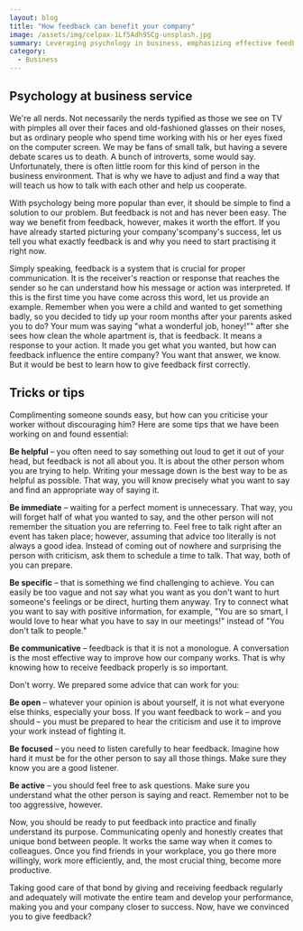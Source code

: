 ```yaml
---
layout: blog
title: "How feedback can benefit your company"
image: /assets/img/celpax-1Lf5Adh9SCg-unsplash.jpg
summary: Leveraging psychology in business, emphasizing effective feedback to enhance communication, teamwork, and productivity among introverts in the workplace.
category:
  - Business
---
```


## Psychology at business service
We're all nerds. Not necessarily the nerds typified as those we see on TV with pimples all over their faces and old-fashioned glasses on their noses, but as ordinary people who spend time working with his or her eyes fixed on the computer screen. We may be fans of small talk, but having a severe debate scares us to death. A bunch of introverts, some would say. Unfortunately, there is often little room for this kind of person in the business environment. That is why we have to adjust and find a way that will teach us how to talk with each other and help us cooperate.

With psychology being more popular than ever, it should be simple to find a solution to our problem. But feedback is not and has never been easy. The way we benefit from feedback, however, makes it worth the effort. If you have already started picturing your company'scompany's success, let us tell you what exactly feedback is and why you need to start practising it right now.

Simply speaking, feedback is a system that is crucial for proper communication. It is the receiver's reaction or response that reaches the sender so he can understand how his message or action was interpreted. If this is the first time you have come across this word, let us provide an example. Remember when you were a child and wanted to get something badly, so you decided to tidy up your room months after your parents asked you to do? Your mum was saying "what a wonderful job, honey!"" after she sees how clean the whole apartment is, that is feedback. It means a response to your action. It made you get what you wanted, but how can feedback influence the entire company? You want that answer, we know. But it would be best to learn how to give feedback first correctly.

## Tricks or tips
Complimenting someone sounds easy, but how can you criticise your worker without discouraging him? Here are some tips that we have been working on and found essential:

**Be helpful** – you often need to say something out loud to get it out of your head, but feedback is not all about you. It is about the other person whom you are trying to help. Writing your message down is the best way to be as helpful as possible. That way, you will know precisely what you want to say and find an appropriate way of saying it.

**Be immediate** – waiting for a perfect moment is unnecessary. That way, you will forget half of what you wanted to say, and the other person will not remember the situation you are referring to. Feel free to talk right after an event has taken place; however, assuming that advice too literally is not always a good idea. Instead of coming out of nowhere and surprising the person with criticism, ask them to schedule a time to talk. That way, both of you can prepare.

**Be specific** – that is something we find challenging to achieve. You can easily be too vague and not say what you want as you don't want to hurt someone's feelings or be direct, hurting them anyway. Try to connect what you want to say with positive information, for example, "You are so smart, I would love to hear what you have to say in our meetings!" instead of "You don't talk to people."

**Be communicative** – feedback is that it is not a monologue. A conversation is the most effective way to improve how our company works. That is why knowing how to receive feedback properly is so important. 

Don't worry. We prepared some advice that can work for you:

**Be open** – whatever your opinion is about yourself, it is not what everyone else thinks, especially your boss. If you want feedback to work – and you should – you must be prepared to hear the criticism and use it to improve your work instead of fighting it.

**Be focused** – you need to listen carefully to hear feedback. Imagine how hard it must be for the other person to say all those things. Make sure they know you are a good listener. 

**Be active** – you should feel free to ask questions. Make sure you understand what the other person is saying and react. Remember not to be too aggressive, however.

Now, you should be ready to put feedback into practice and finally understand its purpose. Communicating openly and honestly creates that unique bond between people. It works the same way when it comes to colleagues. Once you find friends in your workplace, you go there more willingly, work more efficiently, and, the most crucial thing, become more productive.

Taking good care of that bond by giving and receiving feedback regularly and adequately will motivate the entire team and develop your performance, making you and your company closer to success. Now, have we convinced you to give feedback?
